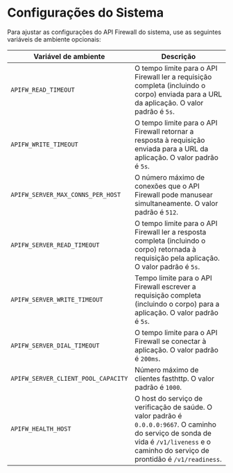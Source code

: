 # Configurações do Sistema

Para ajustar as configurações do API Firewall do sistema, use as seguintes variáveis de ambiente opcionais:

| Variável de ambiente | Descrição |
| -------------------- | ----------- |
| `APIFW_READ_TIMEOUT`              | O tempo limite para o API Firewall ler a requisição completa (incluindo o corpo) enviada para a URL da aplicação. O valor padrão é `5s`.                                                                                                                                                                                                                                                                                                                                                                                                                                                                                        |
| `APIFW_WRITE_TIMEOUT`             | O tempo limite para o API Firewall retornar a resposta à requisição enviada para a URL da aplicação. O valor padrão é `5s`.                                                                                                                                                                                                                                                                                                                                                                                                                                                                                            |
| `APIFW_SERVER_MAX_CONNS_PER_HOST` | O número máximo de conexões que o API Firewall pode manusear simultaneamente. O valor padrão é `512`.                                                                                                                                                                                                                                                                                                                                                                                                                                                                                                            |
| `APIFW_SERVER_READ_TIMEOUT`       | O tempo limite para o API Firewall ler a resposta completa (incluindo o corpo) retornada à requisição pela aplicação. O valor padrão é `5s`.                                                                                                                                                                                                                                                                                                                                                                                                                                                                        |
| `APIFW_SERVER_WRITE_TIMEOUT`      | Tempo limite para o API Firewall escrever a requisição completa (incluindo o corpo) para a aplicação. O valor padrão é `5s`.                                                                                                                                                                                                                                                                                                                                                                                                                                                                                                |
| `APIFW_SERVER_DIAL_TIMEOUT`       | O tempo limite para o API Firewall se conectar à aplicação. O valor padrão é `200ms`.                                                                                                                                                                                                                                                                                                                                                                                                                                                                                                                             |
| `APIFW_SERVER_CLIENT_POOL_CAPACITY`       | Número máximo de clientes fasthttp. O valor padrão é `1000`.                                                                                                                                                                                                                                                                                                                                                                                                                                                                                                                             |
| `APIFW_HEALTH_HOST`       | O host do serviço de verificação de saúde. O valor padrão é `0.0.0.0:9667`. O caminho do serviço de sonda de vida é `/v1/liveness` e o caminho do serviço de prontidão é `/v1/readiness`.                                                                                                                                                                                                                                                                                                                                                                                                                                                                                                                             |
